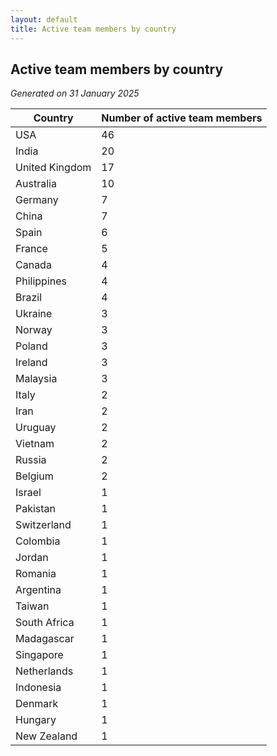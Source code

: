 ```yaml
---
layout: default
title: Active team members by country
---
```

## Active team members by country
*Generated on 31 January 2025*

| Country | Number of active team members |
| --- | --- |
| USA | 46 |
| India | 20 |
| United Kingdom | 17 |
| Australia | 10 |
| Germany | 7 |
| China | 7 |
| Spain | 6 |
| France | 5 |
| Canada | 4 |
| Philippines | 4 |
| Brazil | 4 |
| Ukraine | 3 |
| Norway | 3 |
| Poland | 3 |
| Ireland | 3 |
| Malaysia | 3 |
| Italy | 2 |
| Iran | 2 |
| Uruguay | 2 |
| Vietnam | 2 |
| Russia | 2 |
| Belgium | 2 |
| Israel | 1 |
| Pakistan | 1 |
| Switzerland | 1 |
| Colombia | 1 |
| Jordan | 1 |
| Romania | 1 |
| Argentina | 1 |
| Taiwan | 1 |
| South Africa | 1 |
| Madagascar | 1 |
| Singapore | 1 |
| Netherlands | 1 |
| Indonesia | 1 |
| Denmark | 1 |
| Hungary | 1 |
| New Zealand | 1 |
